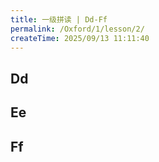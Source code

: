 ```yaml
---
title: 一级拼读 | Dd-Ff
permalink: /Oxford/1/lesson/2/
createTime: 2025/09/13 11:11:40
---
```


## Dd

<OxfordPhone
    level="1"
    letter="Dd"
    sound="/d/"
    :word="['doll', 'dog', 'desk', 'duck']"
    video="D.mp4"
    letterAudio="D.mp3"
    soundAudio="D.mp3"
/>

## Ee

<OxfordPhone
    level="1"
    letter="Ee"
    sound="/e/"
    :word="['egg', 'envelop', 'elbow', 'elephant']"
    video="E.mp4"
    letterAudio="E.mp3"
    soundAudio="E.mp3"
/>

## Ff

<OxfordPhone
    level="1"
    letter="Ff"
    sound="/f/"
    :word="['farm', 'fan', 'fork', 'fish']"
    video="F.mp4"
    letterAudio="F.mp3"
    soundAudio="F.mp3"
/>